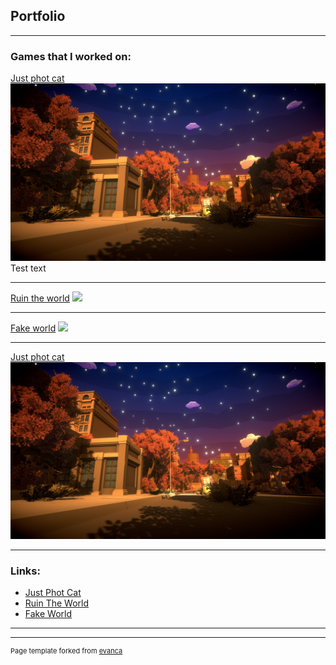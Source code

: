 ## Portfolio

---

### Games that I worked on: 

[Just phot cat](/sample_page)
<img src="images/Photo_Cat_Picture.png?raw=true"/>
Test text

---
[Ruin the world](/pdf/sample_presentation.pdf)
<img src="images/Ruin_The_World_Picture.png?raw=true"/>

---
[Fake world](http://example.com/)
<img src="images/Fake_World_Picture.png?raw=true"/>

---

[Just phot cat](/sample_page)
<img src="images/Photo_Cat_Picture.png?raw=true"/>

---

### Links:

- [Just Phot Cat](https://raven-insights.itch.io/just-photo-cat)
- [Ruin The World](https://thedynamitepriest.itch.io/ruin-the-world)
- [Fake World](https://thedynamitepriest.itch.io/fake-world)

---




---
<p style="font-size:11px">Page template forked from <a href="https://github.com/evanca/quick-portfolio">evanca</a></p>
<!-- Remove above link if you don't want to attibute -->
